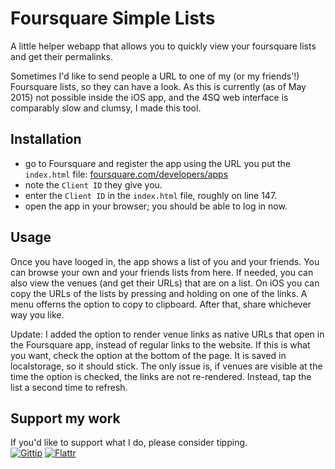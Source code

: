 # Foursquare Simple Lists
A little helper webapp that allows you to quickly view your foursquare lists and get their permalinks.

Sometimes I'd like to send people a URL to one of my (or my friends'!) Foursquare lists, so they can have a look. As this is currently (as of May 2015) not possible inside the iOS app, and the 4SQ web interface is comparably slow and clumsy, I made this tool.

## Installation

- go to Foursquare and register the app using the URL you put the `index.html` file:  [foursquare.com/developers/apps](https://foursquare.com/developers/apps)
- note the `Client ID` they give you.
- enter the `Client ID` in the `index.html` file, roughly on line 147.
- open the app in your browser; you should be able to log in now.

## Usage

Once you have looged in, the app shows a list of you and your friends. You can browse your own and your friends lists from here. If needed, you can also view the venues (and get their URLs) that are on a list. On iOS you can copy the URLs of the lists by pressing and holding on one of the links. A menu offerns the option to copy to clipboard. After that, share whichever way you like.

Update: I added the option to render venue links as native URLs that open in the Foursquare app, instead of regular links to the website. If this is what you want, check the option at the bottom of the page. It is saved in localstorage, so it should stick. The only issue is, if venues are visible at the time the option is checked, the links are not re-rendered. Instead, tap the list a second time to refresh.

## Support my work

If you'd like to support what I do, please consider tipping.  
[![Gittip](https://dl.dropboxusercontent.com/u/19750980/logo_gittip.png)](https://gratipay.com/~oelna/)  [![Flattr](https://dl.dropboxusercontent.com/u/19750980/logo_flattr.png)](https://flattr.com/submit/auto?user_id=oelna&url=https%3A%2F%2Fgithub.com%2Foelna%2Ffoursquare-simple-lists&title=foursquare-simple-lists&language=en&tags=github&category=software)
